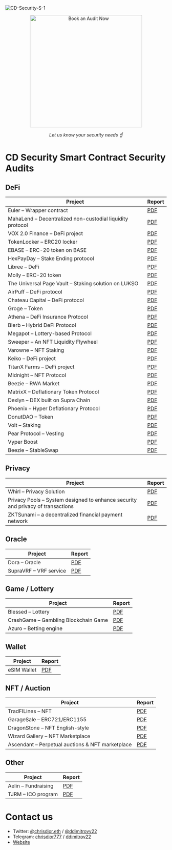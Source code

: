 ![CD-Security-S-1](https://github.com/user-attachments/assets/1e20ffab-5a3d-4982-9c58-b6df953c64fa)

<p align="center">
  <a href="https://t.me/chrisdior777">
    <img
      src="https://img.shields.io/badge/BOOK%20AN%20AUDIT%20NOW-0F3E4C?style=for-the-badge&logo=telegram&logoColor=white&labelColor=0F3E4C"
      alt="Book an Audit Now"
      width="350"
    />
  </a>
</p>
<p align="center"><em>Let us know your security needs ☝️</em></p>



# CD Security Smart Contract Security Audits

## DeFi

| Project                                                   | Report                                                                                             |
| --------------------------------------------------------- | -------------------------------------------------------------------------------------------------- |
| Euler – Wrapper contract                                  | [PDF](https://github.com/CDSecurity/audits/blob/main/audit%20reports/Euler_Audit.pdf)              |
| MahaLend – Decentralized non-custodial liquidity protocol | [PDF](https://github.com/CDSecurity/audits/blob/main/audit%20reports/MahaLend.pdf)                 |
| VOX 2.0 Finance – DeFi project                            | [PDF](https://github.com/CDSecurity/audits/blob/main/audit%20reports/VOX2.0-Report.md)             |
| TokenLocker – ERC20 locker                                | [PDF](https://github.com/CDSecurity/audits/blob/main/audit%20reports/TokenLocker.md)               |
| EBASE – ERC-20 token on BASE                              | [PDF](https://github.com/CDSecurity/audits/blob/main/audit%20reports/EBASE-security-review.pdf)    |
| HexPayDay – Stake Ending protocol                         | [PDF](https://github.com/CDSecurity/audits/blob/main/audit%20reports/HexPayDay_Report.pdf)         |
| Libree – DeFi                                             | [PDF](https://github.com/CDSecurity/audits/blob/main/audit%20reports/Libree_Audit.pdf)             |
| Molly – ERC-20 token                                      | [PDF](https://github.com/CDSecurity/audits/blob/main/audit%20reports/Molly_Audit.pdf)              |
| The Universal Page Vault – Staking solution on LUKSO      | [PDF](https://github.com/CDSecurity/audits/blob/main/audit%20reports/UniversalPageVault_Audit.pdf) |
| AirPuff – DeFi protocol                                   | [PDF](https://github.com/CDSecurity/audits/blob/main/audit%20reports/AirPuff_Audit.pdf)            |
| Chateau Capital – DeFi protocol                           | [PDF](https://github.com/CDSecurity/audits/blob/main/audit%20reports/ChateauCapital_Audit.pdf)     |
| Groge – Token                                             | [PDF](https://github.com/CDSecurity/audits/blob/main/audit%20reports/Groge_Token_Audit.pdf)        |
| Athena – DeFi Insurance Protocol                          | [PDF](https://github.com/CDSecurity/audits/blob/main/audit%20reports/Athena_Audit.pdf)             |
| Blerb – Hybrid DeFi Protocol                              | [PDF](https://github.com/CDSecurity/audits/blob/main/audit%20reports/Blerb_Audit.pdf)              |
| Megapot – Lottery-based Protocol                          | [PDF](https://github.com/CDSecurity/audits/blob/main/audit%20reports/Megapot_Audit.pdf)            |
| Sweeper – An NFT Liquidity Flywheel                       | [PDF](https://github.com/CDSecurity/audits/blob/main/audit%20reports/Sweeper_Audit.pdf)            |
| Varowne – NFT Staking                                     | [PDF](https://github.com/CDSecurity/audits/blob/main/audit%20reports/Varowne_Audit.pdf)            |
| Keiko – DeFi project                                      | [PDF](https://github.com/CDSecurity/audits/blob/main/audit%20reports/Keiko_Audit.pdf)              |
| TitanX Farms – DeFi project                               | [PDF](https://github.com/CDSecurity/audits/blob/main/audit%20reports/TitanX_Audit.pdf)             |
| Midnight – NFT Protocol                                   | [PDF](https://github.com/CDSecurity/audits/blob/main/audit%20reports/Midnight_Audit.pdf)           |
| Beezie – RWA Market                                       | [PDF](https://github.com/CDSecurity/audits/blob/main/audit%20reports/Beezie_RWA_Audit.pdf)         |
| MatrixX – Deflationary Token Protocol                     | [PDF](https://github.com/CDSecurity/audits/blob/main/audit%20reports/MatrixX_Audit.pdf)            |
| Dexlyn – DEX built on Supra Chain                         | [PDF](https://github.com/CDSecurity/audits/blob/main/audit%20reports/Dexlyn_Audit.pdf)             |
| Phoenix – Hyper Deflationary Protocol                     | [PDF](https://github.com/CDSecurity/audits/blob/main/audit%20reports/Phoenix_Audit.pdf)            |
| DonutDAO – Token                                          | [PDF](https://github.com/CDSecurity/audits/blob/main/audit%20reports/DonutDAO_Audit.pdf)           |
| Volt – Staking                                            | [PDF](https://github.com/CDSecurity/audits/blob/main/audit%20reports/Volt_Audit.pdf)               |
| Pear Protocol – Vesting                                   | [PDF](https://github.com/CDSecurity/audits/blob/main/audit%20reports/Pear_Protocol_Audit.pdf)      |
| Vyper Boost                                               | [PDF](https://github.com/CDSecurity/audits/blob/main/audit%20reports/VyperBoost_Audit.pdf)         |
| Beezie – StableSwap                                       | [PDF](https://github.com/CDSecurity/audits/blob/main/audit%20reports/Beezie_StableSwap_Audit.pdf)  |

## Privacy

| Project                                                                         | Report                                                                                       |
| ------------------------------------------------------------------------------- | -------------------------------------------------------------------------------------------- |
| Whirl – Privacy Solution                                                        | [PDF](https://github.com/CDSecurity/audits/blob/main/audit%20reports/Whirl_Audit.pdf)        |
| Privacy Pools – System designed to enhance security and privacy of transactions | [PDF](https://github.com/CDSecurity/audits/blob/main/audit%20reports/PrivacyPools_Audit.pdf) |
| ZKTSunami – a decentralized financial payment network                           | [PDF](https://github.com/CDSecurity/audits/blob/main/audit%20reports/ZKTSunami_Audit.pdf)    |

## Oracle

| Project                | Report                                                                                   |
| ---------------------- | ---------------------------------------------------------------------------------------- |
| Dora – Oracle          | [PDF](https://github.com/CDSecurity/audits/blob/main/audit%20reports/Dora_Audit.pdf)     |
| SupraVRF – VRF service | [PDF](https://github.com/CDSecurity/audits/blob/main/audit%20reports/SupraVRF_Audit.pdf) |

## Game / Lottery

| Project                              | Report                                                                                    |
| ------------------------------------ | ----------------------------------------------------------------------------------------- |
| Blessed – Lottery                    | [PDF](https://github.com/CDSecurity/audits/blob/main/audit%20reports/Blessed_Audit.pdf)   |
| CrashGame – Gambling Blockchain Game | [PDF](https://github.com/CDSecurity/audits/blob/main/audit%20reports/CrashGame_Audit.pdf) |
| Azuro – Betting engine               | [PDF](https://github.com/CDSecurity/audits/blob/main/audit%20reports/Azuro_Audit.pdf)     |

## Wallet

| Project     | Report                                                                                     |
| ----------- | ------------------------------------------------------------------------------------------ |
| eSIM Wallet | [PDF](https://github.com/CDSecurity/audits/blob/main/audit%20reports/eSIMWallet_Audit.pdf) |

## NFT / Auction

| Project                                          | Report                                                                                        |
| ------------------------------------------------ | --------------------------------------------------------------------------------------------- |
| TradFILines – NFT                                | [PDF](https://github.com/CDSecurity/audits/blob/main/audit%20reports/TradFILines_Audit.pdf)   |
| GarageSale – ERC721/ERC1155                      | [PDF](https://github.com/CDSecurity/audits/blob/main/audit%20reports/GarageSale_Audit.pdf)    |
| DragonStone – NFT English-style                  | [PDF](https://github.com/CDSecurity/audits/blob/main/audit%20reports/DragonStone_Audit.pdf)   |
| Wizard Gallery – NFT Marketplace                 | [PDF](https://github.com/CDSecurity/audits/blob/main/audit%20reports/WizardGallery_Audit.pdf) |
| Ascendant – Perpetual auctions & NFT marketplace | [PDF](https://github.com/CDSecurity/audits/blob/main/audit%20reports/Ascendant_Audit.pdf)     |

## Other

| Project             | Report                                                                                |
| ------------------- | ------------------------------------------------------------------------------------- |
| Aelin – Fundraising | [PDF](https://github.com/CDSecurity/audits/blob/main/audit%20reports/Aelin_Audit.pdf) |
| TJRM – ICO program  | [PDF](https://github.com/CDSecurity/audits/blob/main/audit%20reports/TJRM_Audit.pdf)  |



# Contact us
- Twitter: [@chrisdior.eth](https://twitter.com/chrisdior777) / [@ddimitrovv22](https://twitter.com/ddimitrovv22)
- Telegram: [chrisdior777](https://t.me/chrisdior777) / [ddimitrov22](https://t.me/ddimitrov22)
- [Website](https://cdsecurity.site/)


